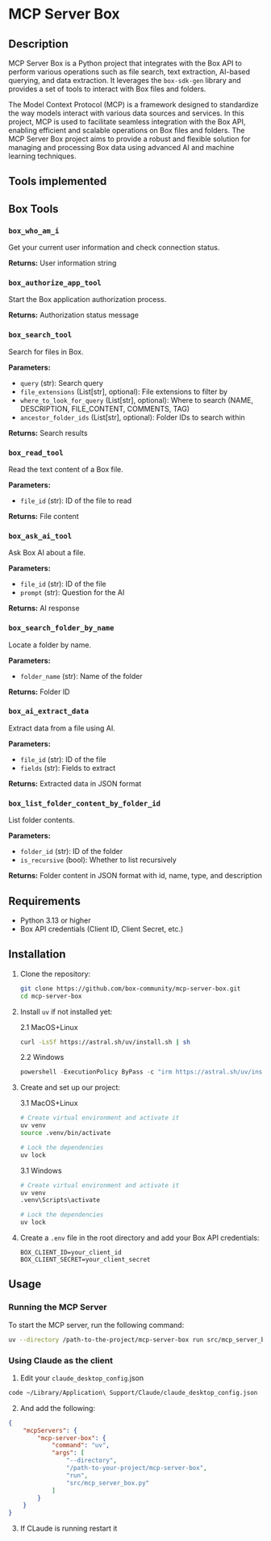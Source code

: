 # MCP Server Box

## Description

MCP Server Box is a Python project that integrates with the Box API to perform various operations such as file search, text extraction, AI-based querying, and data extraction. It leverages the `box-sdk-gen` library and provides a set of tools to interact with Box files and folders.

The Model Context Protocol (MCP) is a framework designed to standardize the way models interact with various data sources and services. In this project, MCP is used to facilitate seamless integration with the Box API, enabling efficient and scalable operations on Box files and folders. The MCP Server Box project aims to provide a robust and flexible solution for managing and processing Box data using advanced AI and machine learning techniques.

## Tools implemented

## Box Tools

### `box_who_am_i`
Get your current user information and check connection status.

**Returns:** User information string

### `box_authorize_app_tool`
Start the Box application authorization process.

**Returns:** Authorization status message

### `box_search_tool`
Search for files in Box.

**Parameters:**
- `query` (str): Search query
- `file_extensions` (List[str], optional): File extensions to filter by
- `where_to_look_for_query` (List[str], optional): Where to search (NAME, DESCRIPTION, FILE_CONTENT, COMMENTS, TAG)
- `ancestor_folder_ids` (List[str], optional): Folder IDs to search within

**Returns:** Search results

### `box_read_tool`
Read the text content of a Box file.

**Parameters:**
- `file_id` (str): ID of the file to read

**Returns:** File content

### `box_ask_ai_tool`
Ask Box AI about a file.

**Parameters:**
- `file_id` (str): ID of the file
- `prompt` (str): Question for the AI

**Returns:** AI response

### `box_search_folder_by_name`
Locate a folder by name.

**Parameters:**
- `folder_name` (str): Name of the folder

**Returns:** Folder ID

### `box_ai_extract_data`
Extract data from a file using AI.

**Parameters:**
- `file_id` (str): ID of the file
- `fields` (str): Fields to extract

**Returns:** Extracted data in JSON format

### `box_list_folder_content_by_folder_id`
List folder contents.

**Parameters:**
- `folder_id` (str): ID of the folder
- `is_recursive` (bool): Whether to list recursively

**Returns:** Folder content in JSON format with id, name, type, and description


## Requirements

- Python 3.13 or higher
- Box API credentials (Client ID, Client Secret, etc.)

## Installation

1. Clone the repository:

    ```sh
    git clone https://github.com/box-community/mcp-server-box.git
    cd mcp-server-box
    ```

2. Install `uv` if not installed yet:

    2.1 MacOS+Linux

    ```sh MacOS+Linux
    curl -LsSf https://astral.sh/uv/install.sh | sh
    ```

    2.2 Windows

    ```powershell Windows
    powershell -ExecutionPolicy ByPass -c "irm https://astral.sh/uv/install.ps1 | iex"
    ```
    
3. Create and set up our project:

    3.1 MacOS+Linux

    ```sh
    # Create virtual environment and activate it
    uv venv
    source .venv/bin/activate

    # Lock the dependencies
    uv lock
    ```

    3.1 Windows

    ```sh
    # Create virtual environment and activate it
    uv venv
    .venv\Scripts\activate

    # Lock the dependencies
    uv lock
    ```


4. Create a `.env` file in the root directory and add your Box API credentials:

    ```.env
    BOX_CLIENT_ID=your_client_id
    BOX_CLIENT_SECRET=your_client_secret
    ```

## Usage

### Running the MCP Server

To start the MCP server, run the following command:

```sh
uv --directory /path-to-the-project/mcp-server-box run src/mcp_server_box.py
```

### Using Claude as the client

1. Edit your `claude_desktop_config`.json

```sh
code ~/Library/Application\ Support/Claude/claude_desktop_config.json
```

2. And add the following:
```json
{
    "mcpServers": {
        "mcp-server-box": {
            "command": "uv",
            "args": [
                "--directory",
                "/path-to-your-project/mcp-server-box",
                "run",
                "src/mcp_server_box.py"
            ]
        }
    }
}
```

3. If CLaude is running restart it